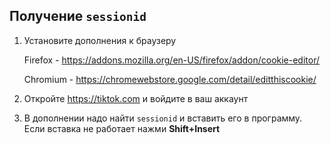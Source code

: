 ## Получение `sessionid`
1. Установите дополнения к браузеру
   
   Firefox - https://addons.mozilla.org/en-US/firefox/addon/cookie-editor/
   
   Chromium - https://chromewebstore.google.com/detail/editthiscookie/
3. Откройте https://tiktok.com и войдите в ваш аккаунт
4. В дополнении надо найти `sessionid` и вставить его в программу.
Если вставка не работает нажми **Shift+Insert**

